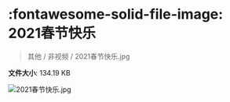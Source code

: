 # :fontawesome-solid-file-image: 2021春节快乐

> 其他 / 非视频 / 2021春节快乐.jpg

**文件大小**: 134.19 KB

<img src="https://file.hsyhx.top/其他/非视频/2021春节快乐.jpg"  alt="2021春节快乐.jpg" />